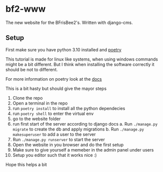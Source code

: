 # bf2-www

The new website for the BFrisBee2's. Written with django-cms.

Setup
----------

First make sure you have python 3.10 installed and [poetry](https://python-poetry.org/)

This tutorial is made for linux like systems, when using windows commands might be a bit different. But I think when installing the software correctly it should be not to different.

For more information on poetry look at the [docs](https://python-poetry.org/docs/basic-usage/)

This is a bit hasty but should give the mayor steps
1. Clone the repo
2. Open a terminal in the repo
3. run  `poetry install` to install all the python dependecies
4. run `poetry shell` to enter the virtual env
5. go to the website folder
6. run first start of the server according to django docs
  a. Run `./manage.py migrate` to create the db and apply migrations
  b. Run `./manage.py makesuperuser` to add a user to the server
7. Run `./manage.py runserver` to start the server
8. Open the website in you browser and do the first setup
9. Make sure to give yourself a memeber in the admin panel under users
10. Setup you editor such that it works nice :)

Hope this helps a bit
